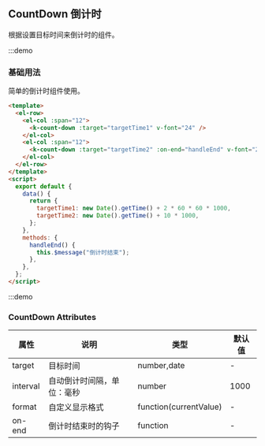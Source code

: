 ## CountDown 倒计时

根据设置目标时间来倒计时的组件。

:::demo

### 基础用法

简单的倒计时组件使用。

```html
<template>
  <el-row>
    <el-col :span="12">
      <k-count-down :target="targetTime1" v-font="24" />
    </el-col>
    <el-col :span="12">
      <k-count-down :target="targetTime2" :on-end="handleEnd" v-font="24" />
    </el-col>
  </el-row>
</template>
<script>
  export default {
    data() {
      return {
        targetTime1: new Date().getTime() + 2 * 60 * 60 * 1000,
        targetTime2: new Date().getTime() + 10 * 1000,
      };
    },
    methods: {
      handleEnd() {
        this.$message("倒计时结束");
      },
    },
  };
</script>
```

:::demo

### CountDown Attributes

| 属性     | 说明                       | 类型                   | 默认值 |
| -------- | -------------------------- | ---------------------- | ------ |
| target   | 目标时间                   | number,date            | -      |
| interval | 自动倒计时间隔，单位：毫秒 | number                 | 1000   |
| format   | 自定义显示格式             | function(currentValue) | -      |
| on-end   | 倒计时结束时的钩子         | function               | -      |
